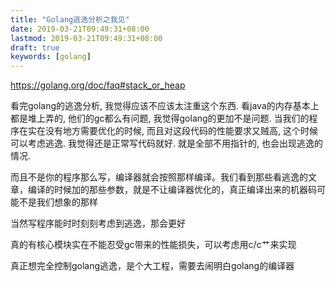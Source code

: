 ```yaml
---
title: "Golang逃逸分析之我见"
date: 2019-03-21T09:49:31+08:00
lastmod: 2019-03-21T09:49:31+08:00
draft: true
keywords: [golang]
---
```

https://golang.org/doc/faq#stack_or_heap


看完golang的逃逸分析, 我觉得应该不应该太注重这个东西. 看java的内存基本上都是堆上弄的, 他们的gc都么有问题, 我觉得golang的更加不是问题. 当我们的程序在实在没有地方需要优化的时候, 而且对这段代码的性能要求又贼高, 这个时候可以考虑逃逸. 我觉得还是正常写代码就好. 就是全部不用指针的, 也会出现逃逸的情况.

而且不是你的程序那么写，编译器就会按照那样编译。我们看到那些看逃逸的文章，编译的时候加的那些参数，就是不让编译器优化的，真正编译出来的机器码可能不是我们想象的那样

当然写程序能时时刻刻考虑到逃逸，那会更好

真的有核心模块实在不能忍受gc带来的性能损失，可以考虑用c/c艹来实现

真正想完全控制golang逃逸，是个大工程，需要去闹明白golang的编译器